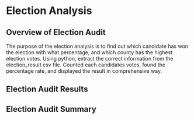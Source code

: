 # Election Analysis
## Overview of Election Audit
The purpose of the election analysis is to find out which candidate has won the election with what percentage, and which county has the highest election votes. Using python, extract the correct information from the election_result csv file. Counted each candidates votes, found the percentage rate, and displayed the result in comprehensive way.
## Election Audit Results

## Election Audit Summary
